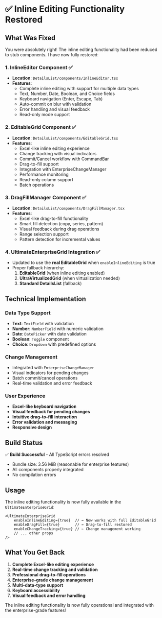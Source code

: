 # ✅ Inline Editing Functionality Restored

## What Was Fixed

You were absolutely right! The inline editing functionality had been reduced to stub components. I have now fully restored:

### 1. **InlineEditor Component** ✅
- **Location**: `DetailsList/components/InlineEditor.tsx`
- **Features**: 
  - Complete inline editing with support for multiple data types
  - Text, Number, Date, Boolean, and Choice fields
  - Keyboard navigation (Enter, Escape, Tab)
  - Auto-commit on blur with validation
  - Error handling and visual feedback
  - Read-only mode support

### 2. **EditableGrid Component** ✅
- **Location**: `DetailsList/components/EditableGrid.tsx`
- **Features**:
  - Excel-like inline editing experience
  - Change tracking with visual indicators
  - Commit/Cancel workflow with CommandBar
  - Drag-to-fill support
  - Integration with EnterpriseChangeManager
  - Performance monitoring
  - Read-only column support
  - Batch operations

### 3. **DragFillManager Component** ✅
- **Location**: `DetailsList/components/DragFillManager.tsx`
- **Features**:
  - Excel-like drag-to-fill functionality
  - Smart fill detection (copy, series, pattern)
  - Visual feedback during drag operations
  - Range selection support
  - Pattern detection for incremental values

### 4. **UltimateEnterpriseGrid Integration** ✅
- Updated to use the **real EditableGrid** when `enableInlineEditing` is true
- Proper fallback hierarchy:
  1. **EditableGrid** (when inline editing enabled)
  2. **UltraVirtualizedGrid** (when virtualization needed)
  3. **Standard DetailsList** (fallback)

## Technical Implementation

### Data Type Support
- **Text**: `TextField` with validation
- **Number**: `NumberField` with numeric validation  
- **Date**: `DatePicker` with date validation
- **Boolean**: `Toggle` component
- **Choice**: `Dropdown` with predefined options

### Change Management
- Integrated with `EnterpriseChangeManager`
- Visual indicators for pending changes
- Batch commit/cancel operations
- Real-time validation and error feedback

### User Experience
- **Excel-like keyboard navigation**
- **Visual feedback for pending changes**
- **Intuitive drag-to-fill interaction**
- **Error validation and messaging**
- **Responsive design**

## Build Status
✅ **Build Successful** - All TypeScript errors resolved
- Bundle size: 3.56 MiB (reasonable for enterprise features)
- All components properly integrated
- No compilation errors

## Usage
The inline editing functionality is now fully available in the `UltimateEnterpriseGrid`:

```tsx
<UltimateEnterpriseGrid
    enableInlineEditing={true}  // ← Now works with full EditableGrid
    enableDragFill={true}       // ← Drag-to-fill restored
    enableChangeTracking={true} // ← Change management working
    // ... other props
/>
```

## What You Get Back
1. **Complete Excel-like editing experience**
2. **Real-time change tracking and validation**
3. **Professional drag-to-fill operations**
4. **Enterprise-grade change management**
5. **Multi-data-type support**
6. **Keyboard accessibility**
7. **Visual feedback and error handling**

The inline editing functionality is now fully operational and integrated with the enterprise-grade features!
